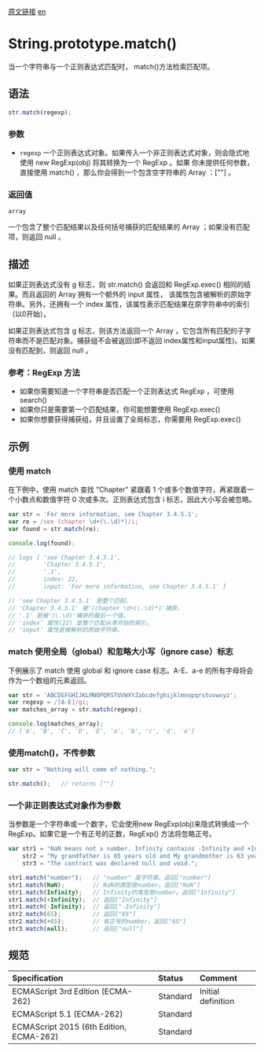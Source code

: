 <a href="https://developer.mozilla.org/zh-CN/docs/Web/JavaScript/Reference/Global_Objects/String/match" target="_blank">原文链接</a>
<a href="https://developer.mozilla.org/en-US/docs/Web/JavaScript/Reference/Global_Objects/String/match" target="_blank">en</a>

# String.prototype.match()

当一个字符串与一个正则表达式匹配时， match()方法检索匹配项。

## 语法

```javascript
str.match(regexp);
```

### 参数

* `regexp` 一个正则表达式对象。如果传入一个非正则表达式对象，则会隐式地使用 new RegExp(obj) 将其转换为一个 RegExp 。如果
你未提供任何参数，直接使用 match() ，那么你会得到一个包含空字符串的 Array ：[""] 。

### 返回值

`array`

一个包含了整个匹配结果以及任何括号捕获的匹配结果的 Array ；如果没有匹配项，则返回 null 。

## 描述

如果正则表达式没有 g 标志，则 str.match() 会返回和 RegExp.exec() 相同的结果。而且返回的 Array 拥有一个额外的 input 属性，
该属性包含被解析的原始字符串。另外，还拥有一个 index 属性，该属性表示匹配结果在原字符串中的索引（以0开始）。

如果正则表达式包含 g 标志，则该方法返回一个 Array ，它包含所有匹配的子字符串而不是匹配对象。捕获组不会被返回(即不返回
index属性和input属性)。如果没有匹配到，则返回  null 。

### 参考：RegExp 方法

* 如果你需要知道一个字符串是否匹配一个正则表达式 RegExp ，可使用 search()
* 如果你只是需要第一个匹配结果，你可能想要使用 RegExp.exec()
* 如果你想要获得捕获组，并且设置了全局标志，你需要用 RegExp.exec()

## 示例

### 使用 match

在下例中，使用 match 查找 "Chapter" 紧跟着 1 个或多个数值字符，再紧跟着一个小数点和数值字符 0 次或多次。正则表达式包含 i 标志，因此大小写会被忽略。

```javascript
var str = 'For more information, see Chapter 3.4.5.1';
var re = /see (chapter \d+(\.\d)*)/i;
var found = str.match(re);

console.log(found);

// logs [ 'see Chapter 3.4.5.1',
//        'Chapter 3.4.5.1',
//        '.1',
//        index: 22,
//        input: 'For more information, see Chapter 3.4.5.1' ]

// 'see Chapter 3.4.5.1' 是整个匹配。
// 'Chapter 3.4.5.1' 被'(chapter \d+(\.\d)*)'捕获。
// '.1' 是被'(\.\d)'捕获的最后一个值。
// 'index' 属性(22) 是整个匹配从零开始的索引。
// 'input' 属性是被解析的原始字符串。
```

### match 使用全局（global）和忽略大小写（ignore case）标志

下例展示了 match 使用 global 和 ignore case 标志。A-E、a-e 的所有字母将会作为一个数组的元素返回。

```javascript
var str = 'ABCDEFGHIJKLMNOPQRSTUVWXYZabcdefghijklmnopqrstuvwxyz';
var regexp = /[A-E]/gi;
var matches_array = str.match(regexp);

console.log(matches_array);
// ['A', 'B', 'C', 'D', 'E', 'a', 'b', 'c', 'd', 'e']
```

### 使用match()，不传参数

```javascript
var str = "Nothing will come of nothing.";

str.match();   // returns [""]
```

### 一个非正则表达式对象作为参数

当参数是一个字符串或一个数字，它会使用new RegExp(obj)来隐式转换成一个 RegExp。如果它是一个有正号的正数，RegExp() 方法将忽略正号。

```javascript
var str1 = "NaN means not a number. Infinity contains -Infinity and +Infinity in JavaScript.",
    str2 = "My grandfather is 65 years old and My grandmother is 63 years old.",
    str3 = "The contract was declared null and void.";

str1.match("number");   // "number" 是字符串。返回["number"]
str1.match(NaN);        // NaN的类型是number。返回["NaN"]
str1.match(Infinity);   // Infinity的类型是number。返回["Infinity"]
str1.match(+Infinity);  // 返回["Infinity"]
str1.match(-Infinity);  // 返回["-Infinity"]
str2.match(65);         // 返回["65"]
str2.match(+65);        // 有正号的number。返回["65"]
str3.match(null);       // 返回["null"]
```

## 规范

| Specification                           | Status   | Comment            |
|:----------------------------------------|:---------|:-------------------|
| ECMAScript 3rd Edition (ECMA-262)       | Standard | Initial definition |
| ECMAScript 5.1 (ECMA-262)               | Standard |                    |
| ECMAScript 2015 (6th Edition, ECMA-262) | Standard |                    |